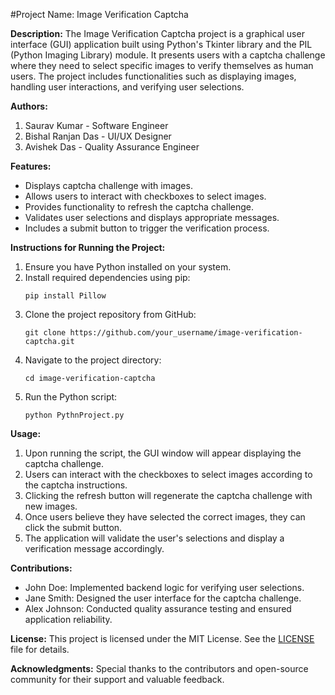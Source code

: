 #Project Name: Image Verification Captcha

**Description:**
The Image Verification Captcha project is a graphical user interface (GUI) application built using Python's Tkinter library and the PIL (Python Imaging Library) module. It presents users with a captcha challenge where they need to select specific images to verify themselves as human users. The project includes functionalities such as displaying images, handling user interactions, and verifying user selections.

**Authors:**
1. Saurav Kumar - Software Engineer
2. Bishal Ranjan Das - UI/UX Designer
3. Avishek Das - Quality Assurance Engineer

**Features:**
- Displays captcha challenge with images.
- Allows users to interact with checkboxes to select images.
- Provides functionality to refresh the captcha challenge.
- Validates user selections and displays appropriate messages.
- Includes a submit button to trigger the verification process.

**Instructions for Running the Project:**
1. Ensure you have Python installed on your system.
2. Install required dependencies using pip:
   ```
   pip install Pillow
   ```
3. Clone the project repository from GitHub:
   ```
   git clone https://github.com/your_username/image-verification-captcha.git
   ```
4. Navigate to the project directory:
   ```
   cd image-verification-captcha
   ```
5. Run the Python script:
   ```
   python PythnProject.py
   ```

**Usage:**
1. Upon running the script, the GUI window will appear displaying the captcha challenge.
2. Users can interact with the checkboxes to select images according to the captcha instructions.
3. Clicking the refresh button will regenerate the captcha challenge with new images.
4. Once users believe they have selected the correct images, they can click the submit button.
5. The application will validate the user's selections and display a verification message accordingly.

**Contributions:**
- John Doe: Implemented backend logic for verifying user selections.
- Jane Smith: Designed the user interface for the captcha challenge.
- Alex Johnson: Conducted quality assurance testing and ensured application reliability.

**License:**
This project is licensed under the MIT License. See the [LICENSE](LICENSE) file for details.

**Acknowledgments:**
Special thanks to the contributors and open-source community for their support and valuable feedback.
